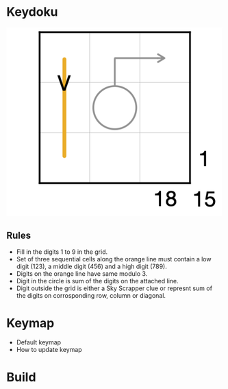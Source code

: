 # Keydoku

<p align="center">
  <img src="https://github.com/achamian/keydoku/blob/main/assets/keydoku.png?raw=true" alt="Puzzle Grid"/>
</p>

## Rules

* Fill in the digits 1 to 9 in the grid.
* Set of three sequential cells along the orange line must contain a low digit (123), a middle digit (456) and a high digit (789).
* Digits on the orange line have same modulo 3.
* Digit in the circle is sum of the digits on the attached line.
* Digit outside the grid is either a Sky Scrapper clue or represnt sum of the digits on corrosponding row, column or diagonal.

# Keymap

* Default keymap
* How to update keymap

# Build
